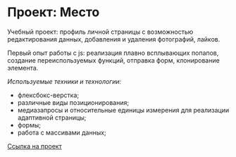 # Проект: Место

Учебный проект: профиль личной страницы с возможностью редактирования данных, добавления и удаления фотографий, лайков.

Первый опыт работы с js: реализация плавно всплывающих попапов, создание переиспользуемых функций, отправка форм, клонирование элемента.

_Используемые техники и технологии:_

- флексбокс-верстка;
- различные виды позиционирования;
- медиазапросы и относительные единицы измерения для реализации адаптивной страницы;
- формы;
- работа с массивами данных;

[Ссылка на проект](https://irinavinit.github.io/mesto-project/index.html)
